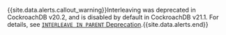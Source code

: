 {{site.data.alerts.callout_warning}}Interleaving was deprecated in CockroachDB v20.2, and is disabled by default in CockroachDB v21.1. For details, see [`INTERLEAVE IN PARENT` Deprecation](interleave-in-parent.html#deprecation).{{site.data.alerts.end}}
